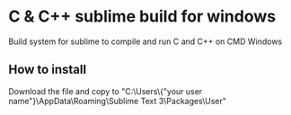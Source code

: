 # C & C++ sublime build for windows
Build system for sublime to compile and run C and C++ on CMD Windows 

## How to install
Download the file and copy to "C:\Users\\{"your user name"}\AppData\Roaming\Sublime Text 3\Packages\User"
